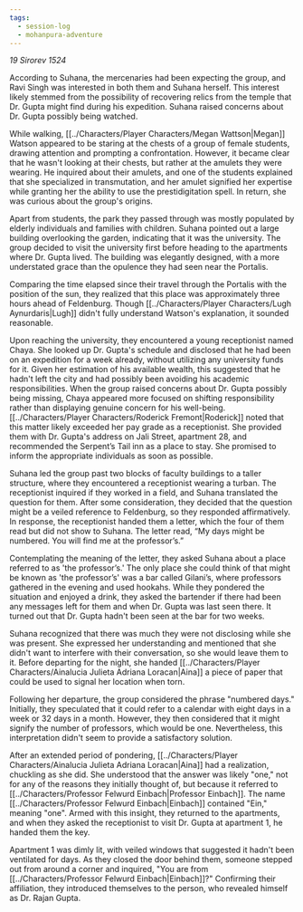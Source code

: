 ```yaml
---
tags:
  - session-log
  - mohanpura-adventure
---
```

_19 Sirorev 1524_

According to Suhana, the mercenaries had been expecting the group, and Ravi Singh was interested in both them and Suhana herself. This interest likely stemmed from the possibility of recovering relics from the temple that Dr. Gupta might find during his expedition. Suhana raised concerns about Dr. Gupta possibly being watched.

While walking, [[../Characters/Player Characters/Megan Wattson|Megan]] Watson appeared to be staring at the chests of a group of female students, drawing attention and prompting a confrontation. However, it became clear that he wasn't looking at their chests, but rather at the amulets they were wearing. He inquired about their amulets, and one of the students explained that she specialized in transmutation, and her amulet signified her expertise while granting her the ability to use the prestidigitation spell. In return, she was curious about the group's origins.

Apart from students, the park they passed through was mostly populated by elderly individuals and families with children. Suhana pointed out a large building overlooking the garden, indicating that it was the university. The group decided to visit the university first before heading to the apartments where Dr. Gupta lived. The building was elegantly designed, with a more understated grace than the opulence they had seen near the Portalis.

Comparing the time elapsed since their travel through the Portalis with the position of the sun, they realized that this place was approximately three hours ahead of Feldenburg. Though [[../Characters/Player Characters/Lugh Aynurdaris|Lugh]] didn't fully understand Watson's explanation, it sounded reasonable.

Upon reaching the university, they encountered a young receptionist named Chaya. She looked up Dr. Gupta's schedule and disclosed that he had been on an expedition for a week already, without utilizing any university funds for it. Given her estimation of his available wealth, this suggested that he hadn't left the city and had possibly been avoiding his academic responsibilities. When the group raised concerns about Dr. Gupta possibly being missing, Chaya appeared more focused on shifting responsibility rather than displaying genuine concern for his well-being. [[../Characters/Player Characters/Roderick Fremont|Roderick]] noted that this matter likely exceeded her pay grade as a receptionist. She provided them with Dr. Gupta's address on Jali Street, apartment 28, and recommended the Serpent’s Tail inn as a place to stay. She promised to inform the appropriate individuals as soon as possible.

Suhana led the group past two blocks of faculty buildings to a taller structure, where they encountered a receptionist wearing a turban. The receptionist inquired if they worked in a field, and Suhana translated the question for them. After some consideration, they decided that the question might be a veiled reference to Feldenburg, so they responded affirmatively. In response, the receptionist handed them a letter, which the four of them read but did not show to Suhana. The letter read, “My days might be numbered. You will find me at the professor’s.”

Contemplating the meaning of the letter, they asked Suhana about a place referred to as 'the professor’s.' The only place she could think of that might be known as 'the professor’s' was a bar called Gilani’s, where professors gathered in the evening and used hookahs. While they pondered the situation and enjoyed a drink, they asked the bartender if there had been any messages left for them and when Dr. Gupta was last seen there. It turned out that Dr. Gupta hadn't been seen at the bar for two weeks.

Suhana recognized that there was much they were not disclosing while she was present. She expressed her understanding and mentioned that she didn't want to interfere with their conversation, so she would leave them to it. Before departing for the night, she handed [[../Characters/Player Characters/Ainalucia Julieta Adriana Loracan|Aina]] a piece of paper that could be used to signal her location when torn.

Following her departure, the group considered the phrase "numbered days." Initially, they speculated that it could refer to a calendar with eight days in a week or 32 days in a month. However, they then considered that it might signify the number of professors, which would be one. Nevertheless, this interpretation didn't seem to provide a satisfactory solution.

After an extended period of pondering, [[../Characters/Player Characters/Ainalucia Julieta Adriana Loracan|Aina]] had a realization, chuckling as she did. She understood that the answer was likely "one," not for any of the reasons they initially thought of, but because it referred to [[../Characters/Professor Felwurd Einbach|Professor Einbach]]. The name [[../Characters/Professor Felwurd Einbach|Einbach]] contained "Ein," meaning "one". Armed with this insight, they returned to the apartments, and when they asked the receptionist to visit Dr. Gupta at apartment 1, he handed them the key.

Apartment 1 was dimly lit, with veiled windows that suggested it hadn't been ventilated for days. As they closed the door behind them, someone stepped out from around a corner and inquired, "You are from [[../Characters/Professor Felwurd Einbach|Einbach]]?" Confirming their affiliation, they introduced themselves to the person, who revealed himself as Dr. Rajan Gupta.